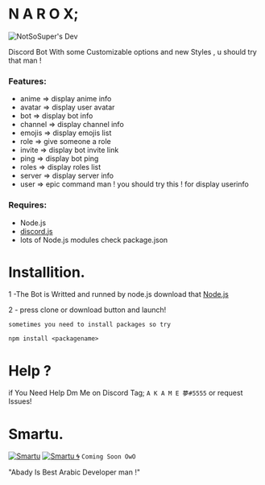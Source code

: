 # N A R O X; 
![NotSoSuper's Dev](https://media.discordapp.net/attachments/477822666200580098/568624192946438145/JPEG_20190320_093241.jpg?width=300&height=300)

Discord Bot With some Customizable options and new Styles , u should try that man !
### Features:
- anime <animename> => display anime info
- avatar => display user avatar
- bot => display bot info
- channel => display channel info
- emojis => display emojis list
- role <member> <rolename> => give someone a role
- invite => display bot invite link
- ping => display bot ping
- roles => display roles list
- server => display server info
- user => epic command man ! you should try this ! for display userinfo
### Requires:
- Node.js
- [discord.js](https://www.npmjs.com/package/discord.js)
- lots of Node.js modules check package.json
# Installition.
1 -The Bot is Writted and runned by node.js download that [Node.js](https://nodejs.org/en/download/)

2 - press clone or download button and launch!

`sometimes you need to install packages so try`
```fix
npm install <packagename>
```
# Help ? 

if You Need Help Dm Me on Discord Tag; `A K A M E 夢#5555`
or request Issues!
# Smartu.
[![Smartu](https://discordapp.com/api/guilds/565645739229839400/widget.png?style=banner2)](https://discord.gg/enYY7HP)
[![Smartu 🌀](https://bots.ondiscord.xyz/bots/562027575149461506/embed?theme=dark&showGuilds=true)](https://bots.ondiscord.xyz/bots/562027575149461506)
` Coming Soon OwO `


"Abady Is Best Arabic Developer man !"
